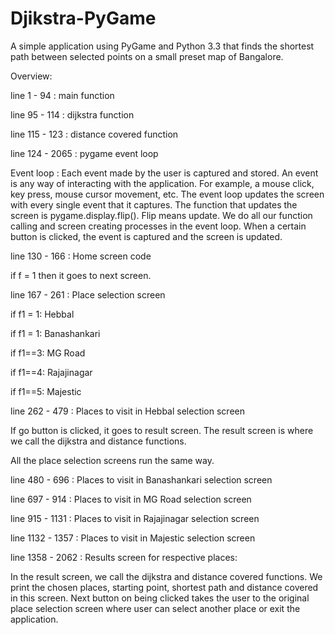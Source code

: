 # Djikstra-PyGame
A simple application using PyGame and Python 3.3 that finds the shortest path between selected points on a small preset map of Bangalore.

Overview:

line 1 - 94     : main function

line 95 - 114   : dijkstra function

line 115 - 123  : distance covered function

line 124 - 2065 : pygame event loop

Event loop : Each event made by the user is captured and stored. An event is any way of interacting with the application. 
For example, a mouse click, key press, mouse cursor movement, etc. The event loop updates the screen with every single event that it captures.
The function that updates the screen is pygame.display.flip(). Flip means update.
We do all our function calling and screen creating processes in the event loop. When a certain button is clicked, the event is captured and the screen is updated.


line 130 - 166   : Home screen code

if f = 1 then it goes to next screen.



line 167 - 261   : Place selection screen

if f1 = 1: Hebbal

if f1 = 1: Banashankari

if f1==3: MG Road

if f1==4: Rajajinagar

if f1==5: Majestic



line 262 - 479   : Places to visit in Hebbal selection screen

If go button is clicked, it goes to result screen. The result screen is where we call the dijkstra and distance                       functions.

All the place selection screens run the same way.



line 480 - 696   : Places to visit in Banashankari selection screen

line 697 - 914   : Places to visit in MG Road selection screen

line 915 - 1131  : Places to visit in Rajajinagar selection screen

line 1132 - 1357 : Places to visit in Majestic selection screen

line 1358 - 2062 : Results screen for respective places:

In the result screen, we call the dijkstra and distance covered functions. We print the chosen places, starting point, shortest path and distance covered in this screen. Next button on being clicked takes the user to the original place 
selection screen where user can select another place or exit the application.
